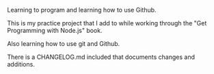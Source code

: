 Learning to program and learning how to use Github.

This is my practice project that I add to while working through the "Get Programming with Node.js" book.

Also learning how to use git and Github.

There is a CHANGELOG.md included that documents changes and additions.